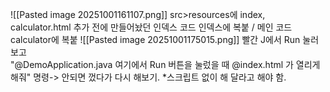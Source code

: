 ![[Pasted image 20251001161107.png]]
src>resources에 index, calculator.html 추가
전에 만들어놨던 인덱스 코드 인덱스에 복붙 /
메인 코드 calculator에 복붙
![[Pasted image 20251001175015.png]]
빨간 J에서 Run 눌러보고   
"@DemoApplication.java 여기에서 Run 버튼을 눌렀을 때 @index.html 가 열리게 해줘" 명령-> 안되면 껐다가 다시 해보기.
*스크립트 없이 해 달라고 해야 함.